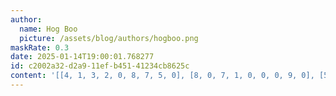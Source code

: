 ```yaml
---
author:
  name: Hog Boo
  picture: /assets/blog/authors/hogboo.png
maskRate: 0.3
date: 2025-01-14T19:00:01.768277
id: c2002a32-d2a9-11ef-b451-41234cb8625c
content: '[[4, 1, 3, 2, 0, 8, 7, 5, 0], [8, 0, 7, 1, 0, 0, 0, 9, 0], [5, 9, 0, 7, 4, 6, 0, 8, 3], [0, 0, 4, 0, 6, 3, 2, 1, 0], [6, 2, 5, 0, 0, 1, 0, 4, 0], [0, 0, 8, 0, 2, 9, 6, 7, 5], [0, 4, 6, 9, 8, 7, 5, 3, 1], [7, 5, 9, 3, 1, 2, 0, 0, 4], [3, 0, 1, 6, 5, 4, 9, 2, 7]]'
---
```


